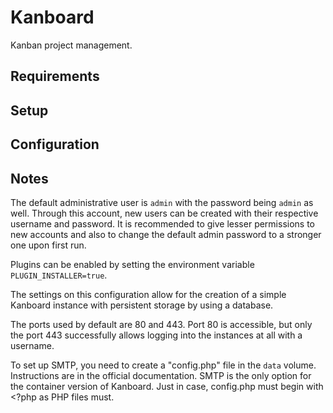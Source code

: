 # Kanboard

Kanban project management.

## Requirements

## Setup

## Configuration

## Notes

The default administrative user is `admin` with the password being `admin` as well. Through this account, new users can be created with their respective username and password. It is recommended to give lesser permissions to new accounts and also to change the default admin password to a stronger one upon first run.

Plugins can be enabled by setting the environment variable `PLUGIN_INSTALLER=true`.

The settings on this configuration allow for the creation of a simple Kanboard instance with persistent storage by using a database.

The ports used by default are 80 and 443. Port 80 is accessible, but only the port 443 successfully allows logging into the instances at all with a username.

To set up SMTP, you need to create a "config.php" file in the `data` volume. Instructions are in the official documentation. SMTP is the only option for the container version of Kanboard. Just in case, config.php must begin with <?php as PHP files must.
